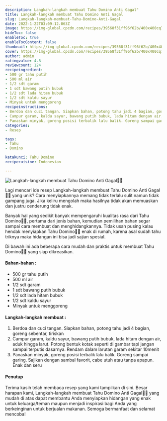 ```yaml
---
description: Langkah-langkah membuat Tahu Domino Anti Gagal"
title: Langkah-langkah membuat Tahu Domino Anti Gagal
slug: Langkah-langkah-membuat-Tahu-Domino-Anti-Gagal
date: 2022-1-22T03:09:12.063Z
image: https://img-global.cpcdn.com/recipes/39568f31ff96f62b/400x400cq70/photo.jpg
hideToc: false
enableToc: true
enableTocContent: false
thumbnail: https://img-global.cpcdn.com/recipes/39568f31ff96f62b/400x400cq70/photo.jpg
cover: https://img-global.cpcdn.com/recipes/39568f31ff96f62b/400x400cq70/photo.jpg
author: admin
ratingvalue: 4.8
reviewcount: 124
recipeingredient:
- 500 gr tahu putih
- 500 ml air
- 1/2 sdt garam
- 1 sdt bawang putih bubuk
- 1/2 sdt lada hitam bubuk
- 1/2 sdt kaldu sayur
- Minyak untuk menggoreng
recipeinstructions:
- Berdoa dan cuci tangan. Siapkan bahan, potong tahu jadi 4 bagian, goreng sebentar, tiriskan
- Campur garam, kaldu sayur, bawang putih bubuk, lada hitam dengan air, aduk hingga larut. Potong bentuk kotak seperti di gambar tapi jangan sampai terputis dasarnya. Rendam dalam larutan garam sekitar 10menit
- Panaskan minyak, goreng posisi terbalik lalu balik. Goreng sampai garing. Sajikan dengan sambal favorit, cabe utuh atau tanpa apapun. Enak dan seru
categories:
- Resep

tags:
- Tahu
- Domino

katakunci: Tahu Domino
recipecuisine: Indonesian

---
```


![Langkah-langkah membuat Tahu Domino Anti Gagal👩‍🍳](https://img-global.cpcdn.com/recipes/39568f31ff96f62b/400x400cq70/photo.jpg)

Lagi mencari ide resep Langkah-langkah membuat Tahu Domino Anti Gagal👩‍🍳 yang unik? Cara menyiapkannya memang tidak terlalu sulit namun tidak gampang juga. Jika keliru mengolah maka hasilnya tidak akan memuaskan dan justru cenderung tidak enak.

Banyak hal yang sedikit banyak mempengaruhi kualitas rasa dari Tahu Domino👩‍🍳, pertama dari jenis bahan, kemudian pemilihan bahan segar sampai cara membuat dan menghidangkannya. Tidak usah pusing kalau hendak menyiapkan Tahu Domino👩‍🍳 enak di rumah, karena asal sudah tahu triknya maka hidangan ini bisa jadi sajian spesial.

Di bawah ini ada beberapa cara mudah dan praktis untuk membuat Tahu Domino👩‍🍳 yang siap dikreasikan.

<!--inarticleads1-->

#### Bahan-bahan :

- 500 gr tahu putih
- 500 ml air
- 1/2 sdt garam
- 1 sdt bawang putih bubuk
- 1/2 sdt lada hitam bubuk
- 1/2 sdt kaldu sayur
- Minyak untuk menggoreng

<!--inarticleads2-->

#### Langkah-langkah membuat :

1. Berdoa dan cuci tangan. Siapkan bahan, potong tahu jadi 4 bagian, goreng sebentar, tiriskan
1. Campur garam, kaldu sayur, bawang putih bubuk, lada hitam dengan air, aduk hingga larut. Potong bentuk kotak seperti di gambar tapi jangan sampai terputis dasarnya. Rendam dalam larutan garam sekitar 10menit
1. Panaskan minyak, goreng posisi terbalik lalu balik. Goreng sampai garing. Sajikan dengan sambal favorit, cabe utuh atau tanpa apapun. Enak dan seru

#### Penutup

Terima kasih telah membaca resep yang kami tampilkan di sini. Besar harapan kami, Langkah-langkah membuat Tahu Domino Anti Gagal👩‍🍳 yang mudah di atas dapat membantu Anda menyiapkan hidangan yang enak untuk keluarga/teman maupun menjadi inspirasi bagi Anda yang berkeinginan untuk berjualan makanan. Semoga bermanfaat dan selamat mencoba!